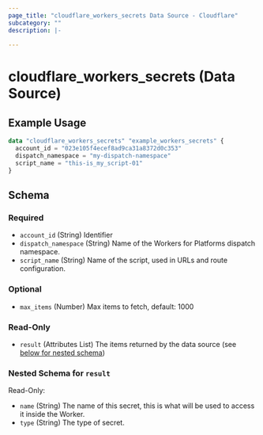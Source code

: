 ```yaml
---
page_title: "cloudflare_workers_secrets Data Source - Cloudflare"
subcategory: ""
description: |-
  
---
```


# cloudflare_workers_secrets (Data Source)



## Example Usage

```terraform
data "cloudflare_workers_secrets" "example_workers_secrets" {
  account_id = "023e105f4ecef8ad9ca31a8372d0c353"
  dispatch_namespace = "my-dispatch-namespace"
  script_name = "this-is_my_script-01"
}
```

<!-- schema generated by tfplugindocs -->
## Schema

### Required

- `account_id` (String) Identifier
- `dispatch_namespace` (String) Name of the Workers for Platforms dispatch namespace.
- `script_name` (String) Name of the script, used in URLs and route configuration.

### Optional

- `max_items` (Number) Max items to fetch, default: 1000

### Read-Only

- `result` (Attributes List) The items returned by the data source (see [below for nested schema](#nestedatt--result))

<a id="nestedatt--result"></a>
### Nested Schema for `result`

Read-Only:

- `name` (String) The name of this secret, this is what will be used to access it inside the Worker.
- `type` (String) The type of secret.


